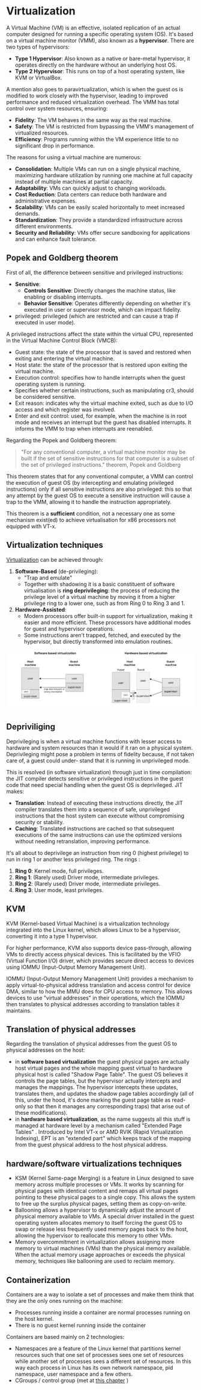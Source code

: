 # Virtualization 

A Virtual Machine (VM) is an effective, isolated replication of an actual computer designed for running a specific operating system (OS). It's based on a virtual machine monitor (VMM), also known as a **hypervisor**. 
There are two types of hypervisors:

- **Type 1 Hypervisor**: Also known as a native or bare-metal hypervisor, it operates directly on the hardware without an underlying host OS.
- **Type 2 Hypervisor**: This runs on top of a host operating system, like KVM or VirtualBox.

A mention also goes to paravirtualization, which is when the guest os is modified to work closely with the hypervisor, leading to improved performance and reduced virtualization overhead.
The VMM has total control over system resources, ensuring:

- **Fidelity**: The VM behaves in the same way as the real machine.
- **Safety**: The VM is restricted from bypassing the VMM's management of virtualized resources.
- **Efficiency**: Programs running within the VM experience little to no significant drop in performance.

The reasons for using a virtual machine are numerous:

- **Consolidation**: Multiple VMs can run on a single physical machine, maximizing hardware utilization by running one machine at full capacity instead of multiple machines at partial capacity.
- **Adaptability**: VMs can quickly adjust to changing workloads.
- **Cost Reduction**: Data centers can reduce both hardware and administrative expenses.
- **Scalability**: VMs can be easily scaled horizontally to meet increased demands.
- **Standardization**: They provide a standardized infrastructure across different environments.
- **Security and Reliability**: VMs offer secure sandboxing for applications and can enhance fault tolerance.

## Popek and Goldberg theorem

First of all, the difference between sensitive and privileged instructions: 

- **Sensitive**: 
	- **Controls Sensitive**: Directly changes the machine status, like enabling or disabling interrupts.
	- **Behavior Sensitive**: Operates differently depending on whether it's executed in user or supervisor mode, which can impact fidelity.
- privileged: privileged (which are restricted and can cause a trap if executed in user mode).

A privileged instructions affect the state within the virtual CPU, represented in the Virtual Machine Control Block (VMCB):

- Guest state: the state of the processor that is saved and restored when exiting and entering the virtual machine.
- Host state: the state of the processor that is restored upon exiting the virtual machine.
- Execution control: specifies how to handle interrupts when the guest operating system is running.
- Specifies whether certain instructions, such as manipulating $\mathrm{cr} 3$, should be considered sensitive.
- Exit reason: indicates why the virtual machine exited, such as due to I/O access and which register was involved.
- Enter and exit control: used, for example, when the machine is in root mode and receives an interrupt but the guest has disabled interrupts. It informs the VMM to trap when interrupts are reenabled.

Regarding the Popek and Goldberg theorem: 

> "For any conventional computer, a virtual machine monitor may be built if the set of sensitive instructions for that computer is a subset of the set of privileged instructions." theorem, Popek and Goldberg

This theorem states that for any conventional computer, a  VMM can control the execution of guest OS (by intercepting and emulating privileged instructions) only if all sensitive instructions are also privileged: this so that any attempt by the guest OS to execute a sensitive instruction will cause a trap to the VMM, allowing it to handle the instruction appropriately. 
    
This theorem is a **sufficient** condition, not a necessary one as some mechanism exist(ed) to achieve virtualisation for x86 processors not equipped with VT-x.

## Virtualization techniques

[Virtualization](../../Computing%20Infrastructures/src/07.Virtualization.md) can be achieved through:

1. **Software-Based** (de-privileging): 
	- "Trap and emulate" 
	- Together with shadowing it is a basic constituent of software virtualisation is **ring deprivileging**: the process of reducing the privilege level of a virtual machine by moving it from a higher privilege ring to a lower one, such as from Ring 0 to Ring 3 and 1.
2. **Hardware-Assisted**: 
	  - Modern processors offer built-in support for virtualization, making it easier and more efficient. These processors have additional modes for guest and hypervisor operations.
	  - Some instructions aren't trapped, fetched, and executed by the hypervisor, but directly transformed into emulation routines.
    
![](images/1ca2f6c21430d284c5ddf4d3c82d9eac.png)

## Depriviliging

Deprivileging is when a virtual machine functions with lesser access to hardware and system resources than it would if it ran on a physical system.
Deprivileging might pose a problem in terms of fidelity because, if not taken care of, a guest could under- stand that it is running in unprivileged mode. 

This is resolved (in software virtualization) through just in time compilation: the JIT compiler detects sensitive or privileged instructions in the guest code that need special handling when the guest OS is deprivileged.
JIT makes: 

- **Translation**: Instead of executing these instructions directly, the JIT compiler translates them into a sequence of safe, unprivileged instructions that the host system can execute without compromising security or stability.
- **Caching**: Translated instructions are cached so that subsequent executions of the same instructions can use the optimized versions without needing retranslation, improving performance.


It's all about to deprivilege an instruction from ring 0 (highest privilege) to run in ring 1 or another less privileged ring.
The rings : 

1. **Ring 0**: Kernel mode, full privileges.
2. **Ring 1**: (Rarely used) Driver mode, intermediate privileges.
3. **Ring 2**: (Rarely used) Driver mode, intermediate privileges.
4. **Ring 3**: User mode, least privileges.

## KVM

KVM (Kernel-based Virtual Machine) is a virtualization technology integrated into the Linux kernel, which allows Linux to be a hypervisor, converting it into a type 1 hypervisor.

For higher performance, KVM also supports device pass-through, allowing VMs to directly access physical devices. This is facilitated by the VFIO (Virtual Function I/O) driver, which provides secure direct access to devices using IOMMU (Input-Output Memory Management Unit)​​​​.

IOMMU (Input-Output Memory Management Unit) provides a mechanism to apply virtual-to-physical address translation and access control for device DMA, similar to how the MMU does for CPU access to memory. This allows devices to use "virtual addresses" in their operations, which the IOMMU then translates to physical addresses according to translation tables it maintains.

## Translation of physical addresses 

Regarding the translation of physical addresses from the guest OS to physical addresses on the host:

- in **software based virtualization** the guest physical pages are actually host virtual pages and the whole mapping guest virtual to hardware physical host is called "Shadow Page Table". The guest OS believes it controls the page tables, but the hypervisor actually intercepts and manages the mappings. The hypervisor intercepts these updates, translates them, and updates the shadow page tables accordingly (all of this, under the hood, it's done marking the guest page table as read-only so that then it manages any corresponding traps) that arise out of these modifications).
- in **hardware based virtualization**, as the name suggests all this stuff is managed at hardware level by a mechanism called "Extended Page Tables" . Introduced by Intel VT-x or AMD RVIK (Rapid Virtualization Indexing), EPT is an "extended part" which keeps track of the mapping from the guest physical address to the host physical address.

## hardware/software virtualizations techniques

- KSM (Kernel Same-page Merging) is a feature in Linux designed to save memory across multiple processes or VMs. It works by scanning for physical pages with identical content and remaps all virtual pages pointing to these physical pages to a single copy. This allows the system to free up the surplus physical pages, setting them as copy-on-write.
- Ballooning allows a hypervisor to dynamically adjust the amount of physical memory available to VMs. A special driver installed in the guest operating system allocates memory to itself forcing the guest OS to swap or release less frequently used memory pages back to the host, allowing the hypervisor to reallocate this memory to other VMs.
- Memory overcommitment in virtualization allows assigning more memory to virtual machines (VMs) than the physical memory available. When the actual memory usage approaches or exceeds the physical memory, techniques like ballooning are used to reclaim memory.


## Containerization 

Containers are a way to isolate a set of processes and make them think that they are the only ones running on the machine:
- Processes running inside a container are normal processes running on the host kernel.
- There is no guest kernel running inside the container

Containers are based mainly on 2 technologies: 

- Namespaces are a feature of the Linux kernel that partitions kernel resources such that one set of processes sees one set of resources while another set of processes sees a different set of resources. In this way each process in Linux has its own network namespace, pid namespace, user namespace and a few others.
- CGroups / control group (met at [this chapter](03.Scheduling.md#Cgroups) ) 
